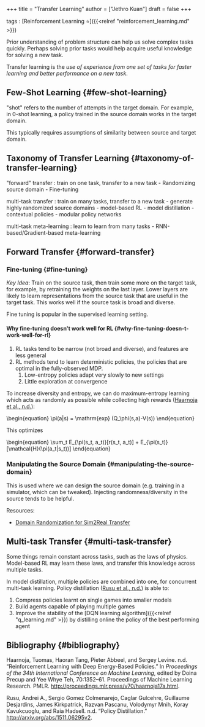 +++
title = "Transfer Learning"
author = ["Jethro Kuan"]
draft = false
+++

tags
: [Reinforcement Learning ⭐]({{<relref "reinforcement_learning.md" >}})

Prior understanding of problem structure can help us solve complex
tasks quickly. Perhaps solving prior tasks would help acquire useful
knowledge for solving a new task.

Transfer learning is the _use of experience from one set of tasks for
faster learning and better performance on a new task_.

## Few-Shot Learning {#few-shot-learning}

"shot" refers to the number of attempts in the target domain. For
example, in 0-shot learning, a policy trained in the source domain
works in the target domain.

This typically requires assumptions of similarity between source and
target domain.

## Taxonomy of Transfer Learning {#taxonomy-of-transfer-learning}

"forward" transfer
: train on one task, transfer to a new task - Randomizing source domain - Fine-tuning

multi-task transfer
: train on many tasks, transfer to a new task - generate highly randomized source domains - model-based RL - model distillation - contextual policies - modular policy networks

multi-task meta-learning
: learn to learn from many tasks - RNN-based/Gradient-based meta-learning

## Forward Transfer {#forward-transfer}

### Fine-tuning {#fine-tuning}

_Key Idea_: Train on the source task, then train some more on the target
task, for example, by retraining the weights on the last layer. Lower
layers are likely to learn representations from the source task that
are useful in the target task. This works well if the source task is
broad and diverse.

Fine tuning is popular in the supervised learning setting.

#### Why fine-tuning doesn't work well for RL {#why-fine-tuning-doesn-t-work-well-for-rl}

1.  RL tasks tend to be narrow (not broad and diverse), and features
    are less general
2.  RL methods tend to learn deterministic policies, the policies that
    are optimal in the fully-observed MDP.
    1.  Low-entropy policies adapt very slowly to new settings
    2.  Little exploration at convergence

To increase diversity and entropy, we can do maximum-entropy learning
which acts as randomly as possible while collecting high rewards ([Haarnoja et al., n.d.](#org7e9e0e0)):

\begin{equation}
\pi(a|s) = \mathrm{exp} (Q\_\phi(s,a)-V(s))
\end{equation}

This optimizes

\begin{equation}
\sum_t E\_{\pi(s_t, a_t)}[r(s\_t, a\_t)] + E\_{\pi(s_t)}[\mathcal{H}(\pi(a\_t|s\_t))]
\end{equation}

### Manipulating the Source Domain {#manipulating-the-source-domain}

This is used where we can design the source domain (e.g. training in a
simulator, which can be tweaked). Injecting randomness/diversity in
the source tends to be helpful.

Resources:

- [Domain Randomization for Sim2Real Transfer](https://lilianweng.github.io/lil-log/2019/05/05/domain-randomization.html)

## Multi-task Transfer {#multi-task-transfer}

Some things remain constant across tasks, such as the laws of physics.
Model-based RL may learn these laws, and transfer this knowledge
across multiple tasks.

In model distillation, multiple policies are combined into one, for
concurrent multi-task learning. Policy distillation
([Rusu et al., n.d.](#orgec8afc1)) is able to:

1.  Compress policies learnt on single games into smaller models
2.  Build agents capable of playing multiple games
3.  Improve the stability of the [DQN learning algorithm]({{<relref "q_learning.md" >}}) by distilling
    online the policy of the best performing agent

## Bibliography {#bibliography}

<a id="org7e9e0e0"></a>Haarnoja, Tuomas, Haoran Tang, Pieter Abbeel, and Sergey Levine. n.d. “Reinforcement Learning with Deep Energy-Based Policies.” In _Proceedings of the 34th International Conference on Machine Learning_, edited by Doina Precup and Yee Whye Teh, 70:1352–61. Proceedings of Machine Learning Research. PMLR. <http://proceedings.mlr.press/v70/haarnoja17a.html>.

<a id="orgec8afc1"></a>Rusu, Andrei A., Sergio Gomez Colmenarejo, Caglar Gulcehre, Guillaume Desjardins, James Kirkpatrick, Razvan Pascanu, Volodymyr Mnih, Koray Kavukcuoglu, and Raia Hadsell. n.d. “Policy Distillation.” <http://arxiv.org/abs/1511.06295v2>.

